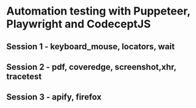 # Automation testing with Puppeteer, Playwright and CodeceptJS
## Session 1 - keyboard_mouse, locators, wait
## Session 2 -  pdf, coveredge, screenshot,xhr, tracetest
## Session 3 -  apify, firefox
